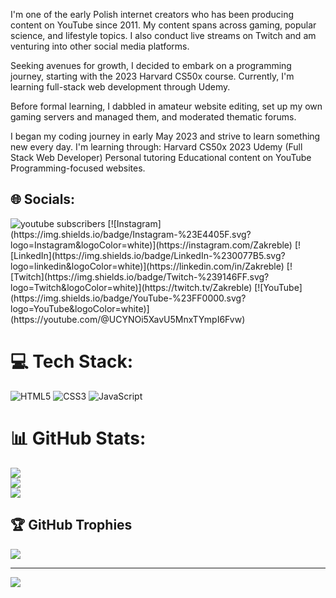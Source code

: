I'm one of the early Polish internet creators who has been producing content on YouTube since 2011. My content spans across gaming, popular science, and lifestyle topics. I also conduct live streams on Twitch and am venturing into other social media platforms. 

Seeking avenues for growth, I decided to embark on a programming journey, starting with the 2023 Harvard CS50x course. Currently, I'm learning full-stack web development through Udemy. 

Before formal learning, I dabbled in amateur website editing, set up my own gaming servers and managed them, and moderated thematic forums. 

I began my coding journey in early May 2023 and strive to learn something new every day. 
I'm learning through: 
Harvard CS50x 2023 
Udemy (Full Stack Web Developer) 
Personal tutoring 
Educational content on YouTube 
Programming-focused websites.

## 🌐 Socials:
<img alt="youtube subscribers" title="Subscribe to my YouTube channel" src="https://camo.githubusercontent.com/1c347c0c3f45191dd9f4b408583c6870d05d31e04d848345bd2f84e84f887ada/68747470733a2f2f637573746f6d2d69636f6e2d6261646765732e64656d6f6c61622e636f6d2f796f75747562652f6368616e6e656c2f73756273637269626572732f55433257486a5044766245364f3332386e31375a476366673f636f6c6f723d253233453035443434266c6162656c3d535542534352494245266c6f676f3d766964656f266c6f676f436f6c6f723d7768697465267374796c653d666f722d7468652d6261646765266c6162656c436f6c6f723d434534363330" data-canonical-src="https://custom-icon-badges.demolab.com/youtube/channel/subscribers/UCYNOi5XavU5MnxTYmpI6Fvw?color=%23E05D44&amp;label=SUBSCRIBE&amp;logo=video&amp;logoColor=white&amp;style=for-the-badge&amp;labelColor=CE4630" style="max-width: 100%;">
[![Instagram](https://img.shields.io/badge/Instagram-%23E4405F.svg?logo=Instagram&logoColor=white)](https://instagram.com/Zakreble) [![LinkedIn](https://img.shields.io/badge/LinkedIn-%230077B5.svg?logo=linkedin&logoColor=white)](https://linkedin.com/in/Zakreble) [![Twitch](https://img.shields.io/badge/Twitch-%239146FF.svg?logo=Twitch&logoColor=white)](https://twitch.tv/Zakreble) [![YouTube](https://img.shields.io/badge/YouTube-%23FF0000.svg?logo=YouTube&logoColor=white)](https://youtube.com/@UCYNOi5XavU5MnxTYmpI6Fvw) 

# 💻 Tech Stack:
![HTML5](https://img.shields.io/badge/html5-%23E34F26.svg?style=plastic&logo=html5&logoColor=white) ![CSS3](https://img.shields.io/badge/css3-%231572B6.svg?style=plastic&logo=css3&logoColor=white) ![JavaScript](https://img.shields.io/badge/javascript-%23323330.svg?style=plastic&logo=javascript&logoColor=%23F7DF1E) 
# 📊 GitHub Stats:
![](https://github-readme-stats.vercel.app/api?username=Zakreble&theme=dark&hide_border=false&include_all_commits=false&count_private=false)<br/>
![](https://github-readme-streak-stats.herokuapp.com/?user=Zakreble&theme=dark&hide_border=false)<br/>
![](https://github-readme-stats.vercel.app/api/top-langs/?username=Zakreble&theme=dark&hide_border=false&include_all_commits=false&count_private=false&layout=compact)

## 🏆 GitHub Trophies
![](https://github-profile-trophy.vercel.app/?username=Zakreble&theme=gitdimmed&no-frame=true&no-bg=true&margin-w=4)

---
[![](https://visitcount.itsvg.in/api?id=Zakreble&icon=5&color=1)](https://visitcount.itsvg.in)
